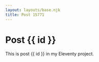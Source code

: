 ```yaml
---
layout: layouts/base.njk
title: Post 15771
---
```


# Post {{ id }}

This is post {{ id }} in my Eleventy project.
